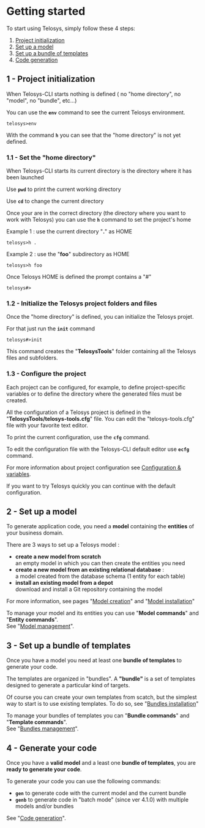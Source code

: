 # Getting started

To start using Telosys, simply follow these 4 steps:

1. [Project initialization](./#id-1-project-initialization)&#x20;
2. [Set up a model](./#id-2-set-up-a-model)&#x20;
3. [Set up a bundle of templates](./#id-3-set-up-a-bundle-of-templates)
4. [Code generation](./#id-4-generate-your-code)

## 1 - Project initialization

When Telosys-CLI starts nothing is defined ( no "home directory", no "model", no "bundle", etc...)

You can use the **`env`** command to see the current Telosys environment.

```
telosys>env
```

With the command **`h`** you can see that the "home directory" is not yet defined.

### 1.1 - Set the "home directory"

When Telosys-CLI starts its current directory is the directory where it has been launched

Use **`pwd`** to print the current working directory

Use **`cd`** to change the current directory

Once your are in the correct directory (the directory where you want to work with Telosys) you can use the **`h`** command to set the project's home

Example 1 : use the current directory "**.**" as HOME

```
telosys>h .
```

Example 2 : use the "**foo**" subdirectory as HOME

```
telosys>h foo
```

Once Telosys HOME is defined the prompt contains a "#"

```
telosys#>
```



### 1.2 - Initialize the Telosys project folders and files

Once the "home directory" is defined, you can initialize the Telosys projet.

For that just run the **`init`** command

```
telosys#>init
```

This command creates the "**TelosysTools**" folder containing all the Telosys files and subfolders.



### 1.3 - Configure the project&#x20;

Each project can be configured, for example, to define project-specific variables or to define the directory where the generated files must be created.

All the configuration of a Telosys project is defined in the "**TelosysTools/telosys-tools.cfg**" file. You can edit the "telosys-tools.cfg" file with your favorite text editor.&#x20;

To print the current configuration, use the **`cfg`** command.

To edit the configuration file with the Telosys-CLI default editor use **`ecfg`** command.

For more information about project configuration see [Configuration & variables](../../configuration-and-variables.md).

If you want to try Telosys quickly you can continue with the default configuration.



## 2 - Set up a model

To generate application code, you need a **model** containing the **entities** of your business domain.

There are 3 ways to set up a Telosys model :&#x20;

* **create a new model from scratch** \
  an empty model in which you can then create the entities you need&#x20;
* **create a new model from an existing relational database** : \
  a model created from the database schema (1 entity for each table)
* **install an existing model from a depot** \
  download and install a Git repository containing the model&#x20;

For more information, see pages "[Model creation](../../models/model-creation.md)" and "[Model installation](../../models/model-installation.md)"

To manage your model and its entities you can use "**Model commands**" and "**Entity commands**".\
See "[Model management](../../models/models-management.md)".



## 3 - Set up a bundle of templates

Once you have a model you need at least one **bundle of templates** to generate your code.

The templates are organized in "bundles". A **"bundle"** is a set of templates designed to generate a particular kind of targets.

Of course you can create your own templates from scatch, but the simplest way to start is to use existing templates. To do so, see "[Bundles installation](../../bundles/bundles-installation.md)"

To manage your bundles of templates you can "**Bundle commands**" and "**Template commands**".\
See "[Bundles management](../../bundles/bundles-management.md)".



## 4 - Generate your code

Once you have a **valid model** and a least one **bundle of templates**, you are **ready to generate your code**.

To generate your code you can use the following commands:

* **`gen`** to generate code with the current model and the current bundle
* **`genb`** to generate code in "batch mode" (since ver 4.1.0) with multiple models and/or bundles

See "[Code generation](../../code-generation/)".
